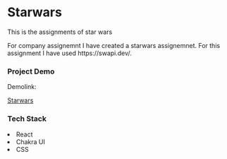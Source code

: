 # Starwars
This is the assignments of star wars


<p>For  company assignemnt I have created a starwars assignemnet. For this assignment I have used https://swapi.dev/.</p>


<h3>Project Demo</h3>
<p>Demolink:</p><a href="https://spectacular-tiramisu-e1e1b5.netlify.app/">Starwars</a>


<h3>Tech Stack</h3>
<li>React</li>
<li>Chakra UI</li>
<li>CSS</li>
